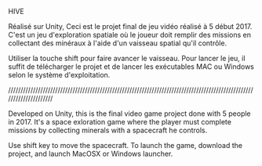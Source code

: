 HIVE

Réalisé sur Unity, Ceci est le projet final de jeu vidéo réalisé à 5 début 2017.
C'est un jeu d'exploration spatiale où le joueur doit remplir des missions en collectant des minéraux à l'aide d'un vaisseau spatial qu'il contrôle.

Utiliser la touche shift pour faire avancer le vaisseau.
Pour lancer le jeu, il suffit de télécharger le projet et de lancer les exécutables MAC ou Windows selon le système d'exploitation.

/////////////////////////////////////////////////////////////////////////////////////////////////////////////////////

Developed on Unity, this is the final video game project done with 5 people in 2017.
It's a space exloration game where the player must complete missions by collecting minerals with a spacecraft he controls.

Use shift key to move the spacecraft.
To launch the game, download the project, and launch MacOSX or Windows launcher.
